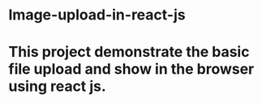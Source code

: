 # Image-upload-in-react-js
# This project demonstrate the basic file upload and show in the browser using react js.
